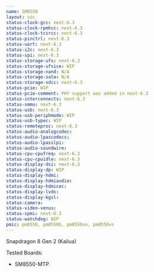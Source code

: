 ```yaml
---
name: SM8550
layout: soc
status-clock-gcc: next-6.3
status-clock-rpmhcc: next-6.3
status-clock-tcsrcc: next-6.3
status-pinctrl: next-6.3
status-uart: next-6.3
status-i2c: next-6.3
status-spi: next-6.3
status-storage-ufs: next-6.3
status-storage-ufsice: WIP
status-storage-nand: N/A
status-storage-sata: N/A
status-storage-sdcc: next-6.3
status-pcie: WIP
status-pcie-comment: PHY support was added in next-6.3
status-interconnects: next-6.3
status-smmu: next-6.3
status-usb: next-6.3
status-usb-periphmode: WIP
status-usb-typec: WIP
status-remoteproc: next-6.3
status-audio-analogcodec:
status-audio-lpascodecs:
status-audio-lpasslpi:
status-audio-soundwire:
status-cpu-cpufreq: next-6.3
status-cpu-cpuidle: next-6.3
status-display-dsi: next-6.3
status-display-dp: WIP
status-display-hdmi:
status-display-hdmiaudio:
status-display-hdmicec:
status-display-lvds:
status-display-kgsl:
status-camera:
status-video-venus:
status-spmi: next-6.3
status-watchdog: WIP
pmic: pm8550, pm8550b, pm8550ve, pm8550vs
---
```

Snapdragon 8 Gen 2 (Kailua)

Tested Boards:
- SM8550-MTP
